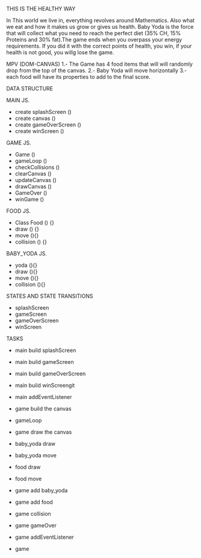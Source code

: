 THIS IS THE HEALTHY WAY

In This world we live in, everything revolves around Mathematics. Also what we eat and how it makes us grow or gives us health.
Baby Yoda is the force that will collect what you need to reach the perfect diet (35% CH, 15% Proteins and 30% fat).The game ends when you overpass your energy requirements. If you did it with the correct points of health, you win, if your health is not good, you willg lose the game. 


MPV (DOM-CANVAS)
1.- The Game has 4 food items that will will randomly drop from the top of the canvas.
2.- Baby Yoda will move horizontally
3.- each food will have its properties to add to the final score.


DATA STRUCTURE

MAIN JS.
- create splashScreen ()
- create canvas ()
- create gameOverScreen ()
- create winScreen ()

GAME JS.
- Game ()
- gameLoop ()
- checkCollisions ()
- clearCanvas ()
- updateCanvas ()
- drawCanvas ()
- GameOver ()
- winGame ()

FOOD JS.

- Class Food () {}
- draw () {}
- move (){}
- collision () {}

BABY_YODA JS.

- yoda (){}
- draw (){}
- move (){}
- collision (){}


STATES AND STATE TRANSITIONS
- splashScreen
- gameScreen
- gameOverScreen
- winScreen

TASKS
- main build splashScreen
- main build gameScreen
- main build gameOverScreen
- main build winScreengit
- main addEventListener
- game build the canvas 
- gameLoop
- game draw the canvas
- baby_yoda draw
- baby_yoda move
- food draw
- food move
- game add baby_yoda
- game add food
- game collision
- game gameOver
- game addEventListener

- game

